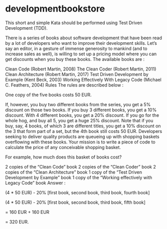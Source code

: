 # developmentbookstore

This short and simple Kata should be performed using Test Driven Development (TDD).

There is a series of books about software development that have been read by a lot of developers who want to improve their development skills. Let’s say an editor, in a gesture of immense generosity to mankind (and to increase sales as well), is willing to set up a pricing model where you can get discounts when you buy these books. The available books are :

Clean Code (Robert Martin, 2008) The Clean Coder (Robert Martin, 2011) Clean Architecture (Robert Martin, 2017) Test Driven Development by Example (Kent Beck, 2003) Working Effectively With Legacy Code (Michael C. Feathers, 2004) Rules The rules are described below :

One copy of the five books costs 50 EUR.

If, however, you buy two different books from the series, you get a 5% discount on those two books. If you buy 3 different books, you get a 10% discount. With 4 different books, you get a 20% discount. If you go for the whole hog, and buy all 5, you get a huge 25% discount. Note that if you buy, say, 4 books, of which 3 are different titles, you get a 10% discount on the 3 that form part of a set, but the 4th book still costs 50 EUR. Developers seeking to deliver quality products are queueing up with shopping baskets overflowing with these books. Your mission is to write a piece of code to calculate the price of any conceivable shopping basket.

For example, how much does this basket of books cost?

2 copies of the “Clean Code” book 2 copies of the “Clean Coder” book 2 copies of the “Clean Architecture” book 1 copy of the “Test Driven Development by Example” book 1 copy of the “Working effectively with Legacy Code” book Answer :

(4 * 50 EUR) - 20% [first book, second book, third book, fourth book]

(4 * 50 EUR) - 20% [first book, second book, third book, fifth book]

= 160 EUR + 160 EUR

= 320 EUR.
